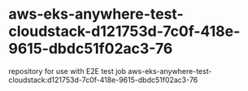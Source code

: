 # aws-eks-anywhere-test-cloudstack-d121753d-7c0f-418e-9615-dbdc51f02ac3-76
repository for use with E2E test job aws-eks-anywhere-test-cloudstack:d121753d-7c0f-418e-9615-dbdc51f02ac3-76
